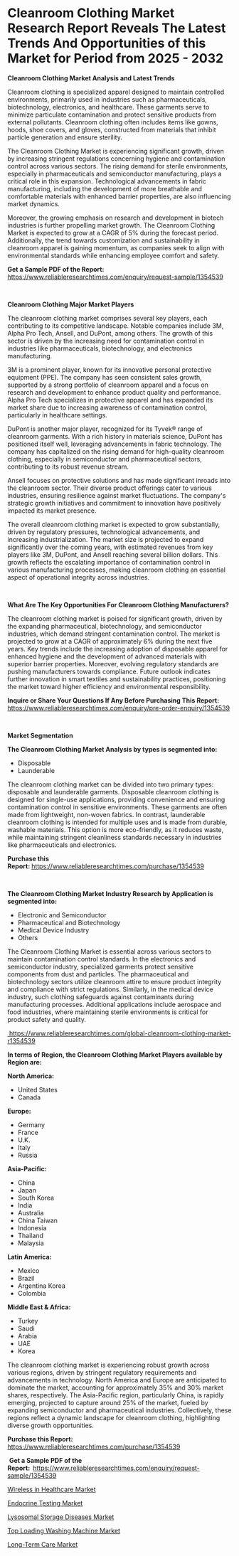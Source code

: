 <p><h1>Cleanroom Clothing Market Research Report Reveals The Latest Trends And Opportunities of this Market for Period from 2025 - 2032</h1></p><p><strong>Cleanroom Clothing Market Analysis and Latest Trends</strong></p>
<p><p>Cleanroom clothing is specialized apparel designed to maintain controlled environments, primarily used in industries such as pharmaceuticals, biotechnology, electronics, and healthcare. These garments serve to minimize particulate contamination and protect sensitive products from external pollutants. Cleanroom clothing often includes items like gowns, hoods, shoe covers, and gloves, constructed from materials that inhibit particle generation and ensure sterility.</p><p>The Cleanroom Clothing Market is experiencing significant growth, driven by increasing stringent regulations concerning hygiene and contamination control across various sectors. The rising demand for sterile environments, especially in pharmaceuticals and semiconductor manufacturing, plays a critical role in this expansion. Technological advancements in fabric manufacturing, including the development of more breathable and comfortable materials with enhanced barrier properties, are also influencing market dynamics.</p><p>Moreover, the growing emphasis on research and development in biotech industries is further propelling market growth. The Cleanroom Clothing Market is expected to grow at a CAGR of 5% during the forecast period. Additionally, the trend towards customization and sustainability in cleanroom apparel is gaining momentum, as companies seek to align with environmental standards while enhancing employee comfort and safety.</p></p>
<p><strong>Get a Sample PDF of the Report:&nbsp;</strong> <a href="https://www.reliableresearchtimes.com/enquiry/request-sample/1354539?utm_campaign=3002&utm_medium=2&utm_source=Github&utm_content=ia&utm_term=05042025&utm_id=cleanroom-clothing">https://www.reliableresearchtimes.com/enquiry/request-sample/1354539</a></p>
<p>&nbsp;</p>
<p><strong>Cleanroom Clothing Major Market Players</strong></p>
<p><p>The cleanroom clothing market comprises several key players, each contributing to its competitive landscape. Notable companies include 3M, Alpha Pro Tech, Ansell, and DuPont, among others. The growth of this sector is driven by the increasing need for contamination control in industries like pharmaceuticals, biotechnology, and electronics manufacturing.</p><p>3M is a prominent player, known for its innovative personal protective equipment (PPE). The company has seen consistent sales growth, supported by a strong portfolio of cleanroom apparel and a focus on research and development to enhance product quality and performance. Alpha Pro Tech specializes in protective apparel and has expanded its market share due to increasing awareness of contamination control, particularly in healthcare settings.</p><p>DuPont is another major player, recognized for its Tyvek® range of cleanroom garments. With a rich history in materials science, DuPont has positioned itself well, leveraging advancements in fabric technology. The company has capitalized on the rising demand for high-quality cleanroom clothing, especially in semiconductor and pharmaceutical sectors, contributing to its robust revenue stream.</p><p>Ansell focuses on protective solutions and has made significant inroads into the cleanroom sector. Their diverse product offerings cater to various industries, ensuring resilience against market fluctuations. The company's strategic growth initiatives and commitment to innovation have positively impacted its market presence.</p><p>The overall cleanroom clothing market is expected to grow substantially, driven by regulatory pressures, technological advancements, and increasing industrialization. The market size is projected to expand significantly over the coming years, with estimated revenues from key players like 3M, DuPont, and Ansell reaching several billion dollars. This growth reflects the escalating importance of contamination control in various manufacturing processes, making cleanroom clothing an essential aspect of operational integrity across industries.</p></p>
<p>&nbsp;</p>
<p><strong>What Are The Key Opportunities For Cleanroom Clothing Manufacturers?</strong></p>
<p><p>The cleanroom clothing market is poised for significant growth, driven by the expanding pharmaceutical, biotechnology, and semiconductor industries, which demand stringent contamination control. The market is projected to grow at a CAGR of approximately 6% during the next five years. Key trends include the increasing adoption of disposable apparel for enhanced hygiene and the development of advanced materials with superior barrier properties. Moreover, evolving regulatory standards are pushing manufacturers towards compliance. Future outlook indicates further innovation in smart textiles and sustainability practices, positioning the market toward higher efficiency and environmental responsibility.</p></p>
<p><strong>Inquire or Share Your Questions If Any Before Purchasing This Report:</strong> <a href="https://www.reliableresearchtimes.com/enquiry/pre-order-enquiry/1354539?utm_campaign=3002&utm_medium=2&utm_source=Github&utm_content=ia&utm_term=05042025&utm_id=cleanroom-clothing">https://www.reliableresearchtimes.com/enquiry/pre-order-enquiry/1354539</a></p>
<p>&nbsp;</p>
<p><strong>Market Segmentation</strong></p>
<p><strong>The Cleanroom Clothing Market Analysis by types is segmented into:</strong></p>
<p><ul><li>Disposable</li><li>Launderable</li></ul></p>
<p><p>The cleanroom clothing market can be divided into two primary types: disposable and launderable garments. Disposable cleanroom clothing is designed for single-use applications, providing convenience and ensuring contamination control in sensitive environments. These garments are often made from lightweight, non-woven fabrics. In contrast, launderable cleanroom clothing is intended for multiple uses and is made from durable, washable materials. This option is more eco-friendly, as it reduces waste, while maintaining stringent cleanliness standards necessary in industries like pharmaceuticals and electronics.</p></p>
<p><strong>Purchase this Report:&nbsp;</strong><a href="https://www.reliableresearchtimes.com/purchase/1354539?utm_campaign=3002&utm_medium=2&utm_source=Github&utm_content=ia&utm_term=05042025&utm_id=cleanroom-clothing">https://www.reliableresearchtimes.com/purchase/1354539</a></p>
<p>&nbsp;</p>
<p><strong>The Cleanroom Clothing Market Industry Research by Application is segmented into:</strong></p>
<p><ul><li>Electronic and Semiconductor</li><li>Pharmaceutical and Biotechnology</li><li>Medical Device Industry</li><li>Others</li></ul></p>
<p><p>The Cleanroom Clothing Market is essential across various sectors to maintain contamination control standards. In the electronics and semiconductor industry, specialized garments protect sensitive components from dust and particles. The pharmaceutical and biotechnology sectors utilize cleanroom attire to ensure product integrity and compliance with strict regulations. Similarly, in the medical device industry, such clothing safeguards against contaminants during manufacturing processes. Additional applications include aerospace and food industries, where maintaining sterile environments is critical for product safety and quality.</p></p>
<p><a href="https://www.reliableresearchtimes.com/global-cleanroom-clothing-market-r1354539?utm_campaign=3002&utm_medium=2&utm_source=Github&utm_content=ia&utm_term=05042025&utm_id=cleanroom-clothing">&nbsp;https://www.reliableresearchtimes.com/global-cleanroom-clothing-market-r1354539</a></p>
<p><strong>In terms of Region, the Cleanroom Clothing Market Players available by Region are:</strong></p>
<p>
    <p> <strong> North America: </strong>
        <ul>
            <li>United States</li>
            <li>Canada</li>
        </ul>
        </p> 
    <p> <strong> Europe: </strong>
        <ul>
            <li>Germany</li>
            <li>France</li>
            <li>U.K.</li>
            <li>Italy</li>
            <li>Russia</li>
        </ul>
        </p> 
    <p> <strong> Asia-Pacific: </strong>
        <ul>
            <li>China</li>
            <li>Japan</li>
            <li>South Korea</li>
            <li>India</li>
            <li>Australia</li>
            <li>China Taiwan</li>
            <li>Indonesia</li>
            <li>Thailand</li>
            <li>Malaysia</li>
        </ul>
        </p> 
    <p> <strong> Latin America: </strong>
        <ul>
            <li>Mexico</li>
            <li>Brazil</li>
            <li>Argentina Korea</li>
            <li>Colombia</li>
        </ul>
        </p> 
    <p> <strong> Middle East & Africa: </strong>
        <ul>
            <li>Turkey</li>
            <li>Saudi</li>
            <li>Arabia</li>
            <li>UAE</li>
            <li>Korea</li>
        </ul>
    </p>
    </p>
<p><p>The cleanroom clothing market is experiencing robust growth across various regions, driven by stringent regulatory requirements and advancements in technology. North America and Europe are anticipated to dominate the market, accounting for approximately 35% and 30% market shares, respectively. The Asia-Pacific region, particularly China, is rapidly emerging, projected to capture around 25% of the market, fueled by expanding semiconductor and pharmaceutical industries. Collectively, these regions reflect a dynamic landscape for cleanroom clothing, highlighting diverse growth opportunities.</p></p>
<p><strong>Purchase this Report: </strong><a href="https://www.reliableresearchtimes.com/purchase/1354539?utm_campaign=3002&utm_medium=2&utm_source=Github&utm_content=ia&utm_term=05042025&utm_id=cleanroom-clothing">https://www.reliableresearchtimes.com/purchase/1354539</a></p>
<p>&nbsp;<strong>Get a Sample PDF of the Report:&nbsp;&nbsp;</strong><a href="https://www.reliableresearchtimes.com/enquiry/request-sample/1354539?utm_campaign=3002&utm_medium=2&utm_source=Github&utm_content=ia&utm_term=05042025&utm_id=cleanroom-clothing">https://www.reliableresearchtimes.com/enquiry/request-sample/1354539</a></p>
<p><strong></strong></p>
<p><p><a href="https://www.linkedin.com/pulse/wireless-healthcare-market-overview-forecast-2025-2032-detailed-6dgxc?utm_campaign=3002&utm_medium=2&utm_source=Github&utm_content=ia&utm_term=05042025&utm_id=cleanroom-clothing">Wireless in Healthcare Market</a></p><p><a href="https://www.linkedin.com/pulse/complete-swot-analysis-endocrine-testing-market-industry-eatkc?utm_campaign=3002&utm_medium=2&utm_source=Github&utm_content=ia&utm_term=05042025&utm_id=cleanroom-clothing">Endocrine Testing Market</a></p><p><a href="https://www.linkedin.com/pulse/market-study-on58-cagr-forecast-from-2025-2032-offeringsignificant-nfhec?utm_campaign=3002&utm_medium=2&utm_source=Github&utm_content=ia&utm_term=05042025&utm_id=cleanroom-clothing">Lysosomal Storage Diseases Market</a></p><p><a href="https://github.com/lizonbochil23/Market-Research-Report-List-1/blob/main/top-loading-washing-machine-market.md?utm_campaign=3002&utm_medium=2&utm_source=Github&utm_content=ia&utm_term=05042025&utm_id=cleanroom-clothing">Top Loading Washing Machine Market</a></p><p><a href="https://www.linkedin.com/pulse/strategic-forecast-long-term-care-market-anticipated-cagr-r3ylc?utm_campaign=3002&utm_medium=2&utm_source=Github&utm_content=ia&utm_term=05042025&utm_id=cleanroom-clothing">Long-Term Care Market</a></p></p>